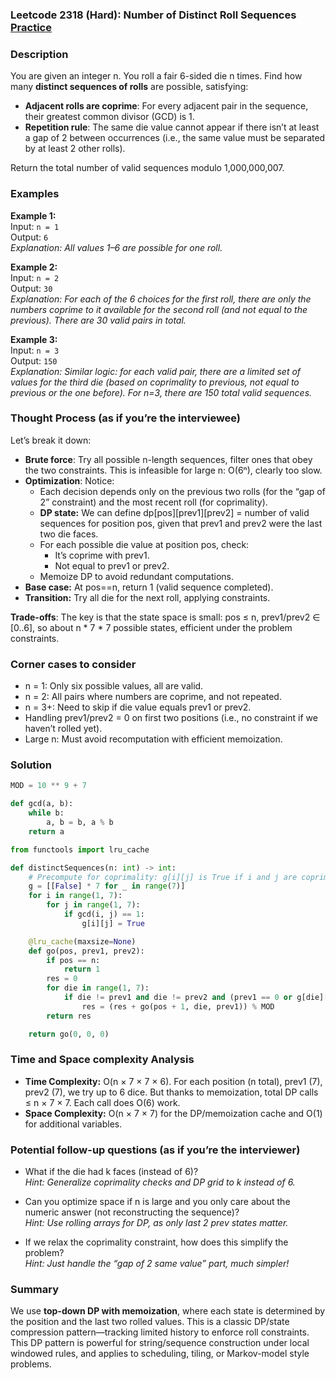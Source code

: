 ### Leetcode 2318 (Hard): Number of Distinct Roll Sequences [Practice](https://leetcode.com/problems/number-of-distinct-roll-sequences)

### Description  
You are given an integer n. You roll a fair 6-sided die n times. Find how many **distinct sequences of rolls** are possible, satisfying:

- **Adjacent rolls are coprime**: For every adjacent pair in the sequence, their greatest common divisor (GCD) is 1.  
- **Repetition rule**: The same die value cannot appear if there isn’t at least a gap of 2 between occurrences (i.e., the same value must be separated by at least 2 other rolls).

Return the total number of valid sequences modulo 1,000,000,007.

### Examples  

**Example 1:**  
Input: `n = 1`  
Output: `6`  
*Explanation: All values 1–6 are possible for one roll.*

**Example 2:**  
Input: `n = 2`  
Output: `30`  
*Explanation: For each of the 6 choices for the first roll, there are only the numbers coprime to it available for the second roll (and not equal to the previous). There are 30 valid pairs in total.*

**Example 3:**  
Input: `n = 3`  
Output: `150`  
*Explanation: Similar logic: for each valid pair, there are a limited set of values for the third die (based on coprimality to previous, not equal to previous or the one before). For n=3, there are 150 total valid sequences.*

### Thought Process (as if you’re the interviewee)  
Let’s break it down:

- **Brute force**: Try all possible n-length sequences, filter ones that obey the two constraints. This is infeasible for large n: O(6ⁿ), clearly too slow.
- **Optimization**: Notice:
  - Each decision depends only on the previous two rolls (for the “gap of 2” constraint) and the most recent roll (for coprimality).
  - **DP state:** We can define dp[pos][prev1][prev2] = number of valid sequences for position pos, given that prev1 and prev2 were the last two die faces.
  - For each possible die value at position pos, check:
    - It’s coprime with prev1.
    - Not equal to prev1 or prev2.
  - Memoize DP to avoid redundant computations.
- **Base case:** At pos==n, return 1 (valid sequence completed).
- **Transition:** Try all die for the next roll, applying constraints.

**Trade-offs**: The key is that the state space is small: pos ≤ n, prev1/prev2 ∈ [0..6], so about n \* 7 \* 7 possible states, efficient under the problem constraints.

### Corner cases to consider  
- n = 1: Only six possible values, all are valid.
- n = 2: All pairs where numbers are coprime, and not repeated.
- n = 3+: Need to skip if die value equals prev1 or prev2.
- Handling prev1/prev2 = 0 on first two positions (i.e., no constraint if we haven’t rolled yet).
- Large n: Must avoid recomputation with efficient memoization.

### Solution

```python
MOD = 10 ** 9 + 7

def gcd(a, b):
    while b:
        a, b = b, a % b
    return a

from functools import lru_cache

def distinctSequences(n: int) -> int:
    # Precompute for coprimality: g[i][j] is True if i and j are coprime
    g = [[False] * 7 for _ in range(7)]
    for i in range(1, 7):
        for j in range(1, 7):
            if gcd(i, j) == 1:
                g[i][j] = True

    @lru_cache(maxsize=None)
    def go(pos, prev1, prev2):
        if pos == n:
            return 1
        res = 0
        for die in range(1, 7):
            if die != prev1 and die != prev2 and (prev1 == 0 or g[die][prev1]):
                res = (res + go(pos + 1, die, prev1)) % MOD
        return res

    return go(0, 0, 0)
```

### Time and Space complexity Analysis  

- **Time Complexity:** O(n × 7 × 7 × 6). For each position (n total), prev1 (7), prev2 (7), we try up to 6 dice. But thanks to memoization, total DP calls ≤ n × 7 × 7. Each call does O(6) work.
- **Space Complexity:** O(n × 7 × 7) for the DP/memoization cache and O(1) for additional variables.

### Potential follow-up questions (as if you’re the interviewer)  

- What if the die had k faces (instead of 6)?  
  *Hint: Generalize coprimality checks and DP grid to k instead of 6.*

- Can you optimize space if n is large and you only care about the numeric answer (not reconstructing the sequence)?  
  *Hint: Use rolling arrays for DP, as only last 2 prev states matter.*

- If we relax the coprimality constraint, how does this simplify the problem?  
  *Hint: Just handle the “gap of 2 same value” part, much simpler!*

### Summary
We use **top-down DP with memoization**, where each state is determined by the position and the last two rolled values. This is a classic DP/state compression pattern—tracking limited history to enforce roll constraints. This DP pattern is powerful for string/sequence construction under local windowed rules, and applies to scheduling, tiling, or Markov-model style problems.